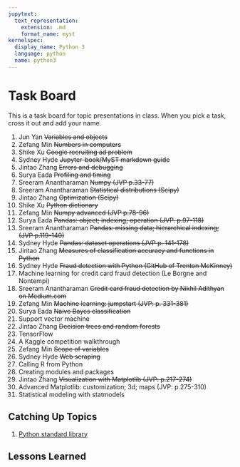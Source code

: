 ```yaml
---
jupytext:
  text_representation:
    extension: .md
    format_name: myst
kernelspec:
  display_name: Python 3
  language: python
  name: python3
---
```


# Task Board

This is a task board for topic presentations in class.
When you pick a task, cross it out and add your name.


1. Jun Yan ~~Variables and objects~~ 
1. Zefang Min ~~Numbers in computers~~
1. Shike Xu ~~Google recruiting ad problem~~
1. Sydney Hyde ~~Jupyter-book/MyST markdown guide~~
1. Jintao Zhang ~~Errors and debugging~~
1. Surya Eada ~~Profiling and timing~~
1. Sreeram Anantharaman ~~Numpy (JVP p.33-77)~~
1. Sreeram Anantharaman ~~Statistical distributions (Scipy)~~
1. Jintao Zhang ~~Optimization (Scipy)~~
1. Shike Xu ~~Python dictionary~~
1. Zefang Min ~~Numpy advanced (JVP p.78-96)~~
1. Surya Eada ~~Pandas: object; indexing; operation (JVP. p.97-118)~~
1. Sreeram Anantharaman ~~Pandas: missing data; hierarchical indexing; (JVP p.119-140)~~
1. Sydney Hyde ~~Pandas: dataset operations (JVP p. 141-178)~~
1. Jintao Zhang ~~Measures of classification accuracy and functions in Python~~
1. Sydney Hyde ~~Fraud detection with Python (GitHub of Trenton McKinney)~~
1. Machine learning for credit card fraud detection (Le Borgne and Nontempi)
1. Sreeram Anantharaman ~~Credit card fraud detection by Nikhil Adithyan on Medium.com~~
1. Zefang Min ~~Machine learning: jumpstart (JVP: p. 331-381)~~
1. Surya Eada ~~Naive Bayes classification~~
1. Support vector machine
1. Jintao Zhang ~~Decision trees and random forests~~
1. TensorFlow
1. A Kaggle competition walkthrough
1. Zefang Min ~~Scope of variables~~
1. Sydney Hyde ~~Web scraping~~
1. Calling R from Python
1. Creating modules and packages
1. Jintao Zhang ~~Visualization with Matplotlib (JVP: p.217-274)~~
1. Advanced Matplotlib: customization; 3d; maps (JVP: p.275-310)
1. Statistical modeling with statmodels


## Catching Up Topics

1. [Python standard library](https://docs.python.org/3/library/)


## Lessons Learned
